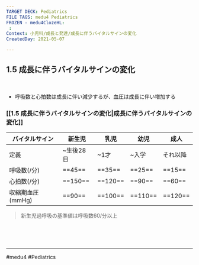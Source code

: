 ```yaml
---
TARGET DECK: Pediatrics
FILE TAGS: medu4 Pediatrics
FROZEN - medu4ClozeHL:
 : 
Context: 小児科/成長と発達/成長に伴うバイタルサインの変化
CreatedDay: 2021-05-07

---
```


## 1.5 成長に伴うバイタルサインの変化

<br>

* 呼吸数と心拍数は成長に伴い減少するが、血圧は成長に伴い増加する



### [[1.5 成長に伴うバイタルサインの変化|成長に伴うバイタルサインの変化]]
| バイタルサイン  | 新生児 | 乳児 | 幼児 | 成人 |
| --- | --- | --- | --- |--- |
| 定義 | ~生後28日 | ~1才 | ~入学 | それ以降 |
| 呼吸数(/分) | ==45== | ==35== | ==25== | ==15== |
| 心拍数(/分) | ==150== | ==120== | ==90== | ==60== |
| 収縮期血圧(mmHg) | ==90== | ==100== | ==110== | ==120== |
>新生児過呼吸の基準値は呼吸数60/分以上
<!--ID: 1620442135034-->



<br><br><br>

---
#medu4 #Pediatrics 
